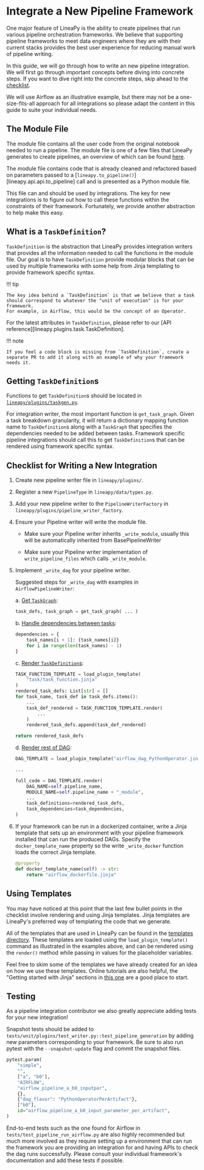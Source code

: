 # Integrate a New Pipeline Framework

One major feature of LineaPy is the ability to create pipelines that run various pipeline orchestration frameworks.
We believe that supporting pipeline frameworks to meet data engineers where they are with their current stacks provides the best user experience for reducing manual work of pipeline writing.

In this guide, we will go through how to write an new pipeline integration. We will first go through important concepts before diving into concrete steps. If you want to dive right into the concrete steps, skip ahead to the [checklist](#checklist-for-writing-a-new-integration).

We will use Airflow as an illustrative example, but there may not be a one-size-fits-all approach for all integrations so please adapt the content in this guide to suite your individual needs.

## The Module File

The module file contains all the user code from the original notebook needed to run a pipeline. The module file is one of a few files that LineaPy generates to create pipelines, an overview of which can be found [here](../../usage/pipeline-building.md#airflow-example).

The module file contains code that is already cleaned and refactored based on parameters passed to a [`lineapy.to_pipeline()`][lineapy.api.api.to_pipeline] call and is presented as a Python module file. 

This file can and should be used by integrations. The key for new integrations is to figure out how to call these functions within the constraints of their framework. Fortunately, we provide another abstraction to help make this easy. 

## What is a `TaskDefinition`?

`TaskDefinition` is the abstraction that LineaPy provides integration writers that provides all the information needed to call the functions in the module file.
Our goal is to have `TaskDefinition` provide modular blocks that can be used by multiple frameworks with some help from Jinja templating to provide framework specific syntax. 

!!! tip

    The key idea behind a `TaskDefinition` is that we believe that a task should correspond to whatever the "unit of execution" is for your framework. 
    For example, in Airflow, this would be the concept of an Operator.

For the latest attributes in `TaskDefinition`, please refer to our [API reference][lineapy.plugins.task.TaskDefinition].

!!! note

    If you feel a code block is missing from `TaskDefinition`, create a separate PR to add it along with an example of why your framework needs it.

## Getting `TaskDefinition`s

Functions to get `TaskDefinition`s should be located in [`lineapy/plugins/taskgen.py`](https://github.com/LineaLabs/lineapy/blob/main/lineapy/plugins/taskgen.py).

For integration writer, the most important function is `get_task_graph`. Given a task breakdown granularity, it will return a dictionary mapping function name to `TaskDefinition`s along with a `TaskGraph` that specifies the dependencies needed to be added between tasks. 
Framework specific pipeline integrations should call this to get `TaskDefinition`s that can be rendered using framework specific syntax.

## Checklist for Writing a New Integration

1. Create new pipeline writer file in `lineapy/plugins/`.

2. Register a new `PipelineType` in `lineapy/data/types.py`.

3. Add your new pipeline writer to the `PipelineWriterFactory` in `lineapy/plugins/pipeline_writer_factory`.

4. Ensure your Pipeline writer will write the module file.

    * Make sure your Pipeline writer inherits `_write_module`, usually this will be automatically inherited from BasePipelineWriter

    * Make sure your Pipeline writer implementation of `write_pipeline_files` which calls `_write_module`. 

5. Implement `_write_dag` for your pipeline writer.

    Suggested steps for `_write_dag` with examples in `AirflowPipelineWriter`:

    a. [Get `TaskGraph`](https://github.com/LineaLabs/lineapy/blob/d3a0f533ee7a44a4002fbfb86faddd54429b84b5/lineapy/plugins/airflow_pipeline_writer.py#L159):

    ```python
    task_defs, task_graph = get_task_graph( ... )
    ```

    b. [Handle dependencies between tasks](https://github.com/LineaLabs/lineapy/blob/d3a0f533ee7a44a4002fbfb86faddd54429b84b5/lineapy/plugins/airflow_pipeline_writer.py#L185):
        
    ```python
    dependencies = {
        task_names[i + 1]: {task_names[i]}
        for i in range(len(task_names) - 1)
    }
    ```

    c. [Render `TaskDefinition`s](https://github.com/LineaLabs/lineapy/blob/d3a0f533ee7a44a4002fbfb86faddd54429b84b5/lineapy/plugins/airflow_pipeline_writer.py#L181):
        
    ```python
    TASK_FUNCTION_TEMPLATE = load_plugin_template(
        "task/task_function.jinja"
    )
    rendered_task_defs: List[str] = []
    for task_name, task_def in task_defs.items():
        ...
        task_def_rendered = TASK_FUNCTION_TEMPLATE.render( 
            ... 
        )
        rendered_task_defs.append(task_def_rendered)

    return rendered_task_defs
    ```

    d. [Render rest of DAG](https://github.com/LineaLabs/lineapy/blob/d3a0f533ee7a44a4002fbfb86faddd54429b84b5/lineapy/plugins/airflow_pipeline_writer.py#L204):

    ```python
    DAG_TEMPLATE = load_plugin_template("airflow_dag_PythonOperator.jinja")

    ...

    full_code = DAG_TEMPLATE.render(
        DAG_NAME=self.pipeline_name,
        MODULE_NAME=self.pipeline_name + "_module",
        ...
        task_definitions=rendered_task_defs,
        task_dependencies=task_dependencies,
    )
    ```

6. If your framework can be run in a dockerized container, write a Jinja template that sets up an environment with your pipeline framework installed that can run the produced DAGs. Specify the `docker_template_name` property so the write `_write_docker` function loads the correct Jinja template.

    ```python
    @property
    def docker_template_name(self) -> str:
        return "airflow_dockerfile.jinja"
    ```

## Using Templates

You may have noticed at this point that the last few bullet points in the checklist involve rendering and using Jinja templates. Jinja templates are LineaPy's preferred way of templating the code that we generate.

All of the templates that are used in LineaPy can be found in the [templates directory](https://github.com/LineaLabs/lineapy/tree/main/lineapy/plugins/jinja_templates). 
These templates are loaded using the `load_plugin_template()` command as illustrated in the examples above, and can be rendered using the `render()` method while passing in values for the placeholder variables.

Feel free to skim some of the templates we have already created for an idea on how we use these templates. Online tutorials are also helpful, the "Getting started with Jinja" sections in [this one](https://realpython.com/primer-on-jinja-templating/#get-started-with-jinja) are a good place to start.

## Testing

As a pipeline integration contributor we also greatly appreciate adding tests for your new integration!

Snapshot tests should be added to `tests/unit/plugins/test_writer.py::test_pipeline_generation` by adding new parameters corresponding to your framework.
Be sure to also run pytest with the `--snapshot-update` flag and commit the snapshot files.

```python title="Example pytest param to test Airflow framework on a simple pipeline"
pytest.param(
    "simple",
    "",
    ["a", "b0"],
    "AIRFLOW",
    "airflow_pipeline_a_b0_inputpar",
    {},
    {"dag_flavor": "PythonOperatorPerArtifact"},
    ["b0"],
    id="airflow_pipeline_a_b0_input_parameter_per_artifact",
)
```

End-to-end tests such as the one found for Airflow in `tests/test_pipeline_run_airflow.py` are also highly recommended but much more involved as they require setting up a environment that can run the framework you are providing an integration for and having APIs to check the dag runs successfully.
Please consult your individual framework's documentation and add these tests if possible.
